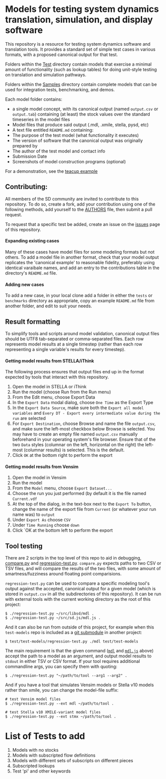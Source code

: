 Models for testing system dynamics translation, simulation, and display software
================================================================================

This repository is a resource for testing system dynamics software and translation tools.
It provides a standard set of simple test cases in various formats, with a proposed canonical 
output for that test. 

Folders within the [Test](https://github.com/SDXorg/test-models/tree/master/tests/) directory 
contain models that exercise a minimal amount of functionality (such as lookup tables) for doing 
unit-style testing on translation and simulation pathways.

Folders within the [Samples](https://github.com/SDXorg/test-models/tree/master/samples/) 
directory contain complete models that can be used for integration tests, benchmarking, and demos.

Each model folder contains:

- a single model concept, with its canonical output (named `output.csv` or `output.tab`) containing (at least) 
the stock values over the standard timeseries in the model files
- Model files that produce said output (.mdl, .xmile, stella, pysd, etc)
- A text file entitled `README.md` containing:
 - The purpose of the test model (what functionality it executes)
 - The version of software that the canonical output was originally prepared by
 - The author of the test model and contact info
 - Submission Date
- Screenshots of model construction programs (optional)

For a demonstration, see the 
[teacup example](https://github.com/SDXorg/test-models/tree/master/benchmarks/teacup)


## Contributing:
All members of the SD community are invited to contribute to this repository. To do so, create a 
fork, add your contribution using one of the following methods, add yourself to the
[AUTHORS](AUTHORS) file, then submit a pull request. 

To request that a specific test be added, create an issue on the 
[issues](https://github.com/SDXorg/test-models/issues) page of this repository.

#### Expanding existing cases
Many of these cases have model files for some modeling formats but not others. To add a model file
in another format, check that your model output replicates the 'canonical example' to reasonable 
fidelity, preferably using identical varaibale names, and add an entry to the contributions table
in the directory's `README.md` file.

#### Adding new cases
To add a new case, in your local clone add a folder in either the `tests` or `benchmarks` directory
as appropriate, copy an example `README.md` file from another folder, and edit to suit your needs.

## Result formatting

To simplify tools and scripts around model validation, canonical
output files should be UTF8 tab-separated or comma-separated files.
Each row represents model results at a single timestep (rather than
each row representing a single variable's results for every timestep).

#### Getting model results from STELLA/iThink

The following process ensures that output files end up in the format
expected by tools that interact with this repository.

1. Open the model in STELLA or iThink
2. Run the model (choose Run from the Run menu)
3. From the Edit menu, choose Export Data
4. In the `Export Data` modal dialog, choose `One Time` as the Export Type
5. In the `Export Data Source`, make sure both the `Export all model
   variables` and `Every DT - Export every intermediate value during the
   run` are selected
6. For `Export Destination`, choose Browse and name the file
   `output.csv`, and make sure the left-most checkbox below Browse is
   selected.  You may have to create an empty file named `output.csv`
   manually beforehand in your operating system's file browser.  Ensure
   that of the two `Data` styles (columnar on the left, horizontal on the
   right) the left-most (columnar results) is selected.  This is the default.
7. Click `OK` at the bottom right to perform the export

#### Getting model results from Vensim

1. Open the model in Vensim
2. Run the model
3. From the `Model` menu, choose `Export Dataset...`
4. Choose the run you just performed (by default it is the file named
   `Current.vdf`
5. At the top of the dialog, in the text-box next to the `Export To` button,
   change the name of the export file from `Current` (or whatever your run
   name was) to `output`
6. Under `Export As` choose `CSV`
7. Under `Time Running` choose `down`
8. Click `OK at the bottom left to perform the export

## Tool testing

There are 2 scripts in the top level of this repo to aid in debugging,
[compare.py](compare.py) and [regression-test.py](regression-test.py).
`compare.py` expects paths to two CSV or TSV files, and will compare the
results of the two files, with some amount of smartness/fuzziness
around floating point comparisions.

`regression-test.py` can be used to compare a specific modeling tool's
output against the accepted, canonical output for a given model (which
is stored in `output.csv` in all the subdirectories of this
repository).  It can be run with external tools with the current
working directory as the root of this project:

    $ ./regression-test.py ~/src/libsd/mdl .
    $ ./regression-test.py ~/src/sd.js/mdl.js .

And it can also be run from outside of this project, for example when
this `test-models` repo is included as a [git
submodule](https://git-scm.com/book/en/v2/Git-Tools-Submodules) in
another project:

    $ test/test-models/regression-test.py ./mdl test/test-models

The main requirement is that the given command
([`mdl`](https://github.com/sdlabs/libsd/blob/master/mdl.c) and
[`mdl.js`](https://github.com/sdlabs/sd.js/blob/master/mdl.js) above)
accept the path to a model as an argument, and output model results to
`stdout` in either TSV or CSV format.  If your tool requires
additional commandline args, you can specify them with quoting:

    $ ./regression-test.py "~/path/to/tool --arg1 --arg2" .

And if you have a tool that simulates Vensim models or Stella v10
models rather than xmile, you can change the model-file suffix:

    # test Vensim model files
    $ ./regression-test.py --ext mdl ~/path/to/tool .

    # test Stella v10 XMILE-variant model files
    $ ./regression-test.py --ext stmx ~/path/to/tool .

# List of Tests to add
1. Models with no stocks
2. Models with subscripted flow definitions
3. Models with different sets of subscripts on different pieces
4. Subscripted lookups
5. Test 'pi' and other keywords